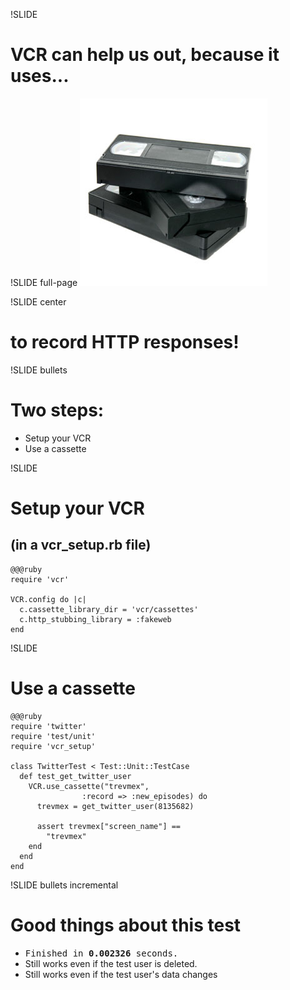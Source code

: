 !SLIDE
# VCR can help us out, because it uses... #

!SLIDE full-page
![cassettes][cassettesimageref]

[cassettesimageref]: cassettes.jpg "cassettes"

!SLIDE center
# to record HTTP responses! #

!SLIDE bullets 
# Two steps: #
* Setup your VCR
* Use a cassette

!SLIDE
# Setup your VCR #
## (in a vcr_setup.rb file) ##
    @@@ruby
    require 'vcr'

    VCR.config do |c|
      c.cassette_library_dir = 'vcr/cassettes'
      c.http_stubbing_library = :fakeweb
    end

!SLIDE
# Use a cassette #
    @@@ruby
    require 'twitter'
    require 'test/unit'
    require 'vcr_setup'

    class TwitterTest < Test::Unit::TestCase
      def test_get_twitter_user
        VCR.use_cassette("trevmex",
                    :record => :new_episodes) do
          trevmex = get_twitter_user(8135682)

          assert trevmex["screen_name"] == 
            "trevmex"
        end
      end
    end

!SLIDE bullets incremental
# Good things about this test #
* <tt>Finished in <b>0.002326</b> seconds.</tt>
* Still works even if the test user is deleted.
* Still works even if the test user's data changes
